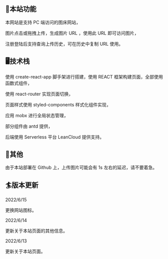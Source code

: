 ## 🎁本站功能

本网站是支持 PC 端访问的图床网站，

图片点击或拖拽上传，生成图片 URL ，使用此 URL 即可访问图片，

注册登陆后支持查询上传历史，可在历史中复制 URL 使用。

## 🖥️技术栈

使用 create-react-app 脚手架进行搭建，使用 REACT 框架构建页面，全部使用函数式组件，

使用 react-router 实现页面切换，

页面样式使用 styled-components 样式化组件实现，

应用 mobx 进行全局状态管理，

部分组件由 antd 提供，

后端使用 Serverless 平台 LeanCloud 提供支持。

## 🤩其他

由于本站部署在 Github 上，上传图片可能会有 1s 左右的延迟，请不要着急。

## 🏄版本更新

2022/6/15

更换网站图标。

2022/6/14

更新关于本站页面的其他信息。

2022/6/13

更新关于本站页面。
